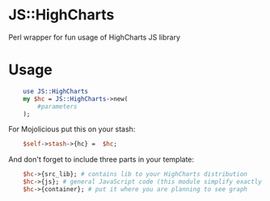 #  JS::HighCharts

Perl wrapper for fun usage of HighCharts JS library


# Usage
```Perl
    use JS::HighCharts
    my $hc = JS::HighCharts->new(
        #parameters
    );
```

For Mojolicious put this on your stash:
```Perl
  	$self->stash->{hc} =  $hc;
```
And don't forget to include three parts in your template:
```perl
    $hc->{src_lib}; # contains lib to your HighCharts distribution
    $hc->{js}; # general JavaScript code (this module simplify exactly this part)
    $hc->{container}; # put it where you are planning to see graph
```
